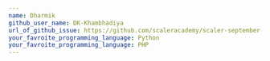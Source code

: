 ```yaml
---
name: Dharmik
github_user_name: DK-Khambhadiya
url_of_github_issue: https://github.com/scaleracademy/scaler-september-open-source-challenge/issues/324
your_favroite_programming_language: Python
your_favroite_programming_language: PHP
---
```

